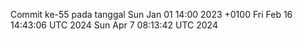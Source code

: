 Commit ke-55 pada tanggal Sun Jan 01 14:00 2023 +0100
Fri Feb 16 14:43:06 UTC 2024
Sun Apr  7 08:13:42 UTC 2024
